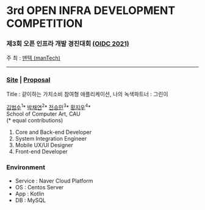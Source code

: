 # 3rd OPEN INFRA DEVELOPMENT COMPETITION

### 제3회 오픈 인프라 개발 경진대회 [(OIDC 2021)](http://www.oidc.co.kr/home)

주 최 : [맨텍 (manTech)](http://www.mantech.co.kr/)

---

### [Site]() | [Proposal](https://github.com/gh-BumsooKim/3rd-OPEN-INFRA-DEVELOPMENT-COMPETITION/blob/main/예선_제출_자료.pdf)

Title : 같이하는 가치소비 참여형 애플리케이션, 나의 녹색파트너 : 그린이


[김범수](https://github.com/gh-BumsooKim)<sup>1</sup>\* [박채연](https://github.com/sally1924)<sup>2</sup>\* [전승민](https://github.com/smjeon2410)<sup>3</sup>\* [황지우](https://github.com/jbr1tr)<sup>4</sup>\*
<br>School of Computer Art, CAU
<br>(* equal contributions) 

1) Core and Back-end Developer
2) System Integration Engineer
3) Mobile UX/UI Designer
4) Front-end Developer

### Environment

- Service : Naver Cloud Platform
- OS : Centos Server
- App : Kotlin 
- DB : MySQL
